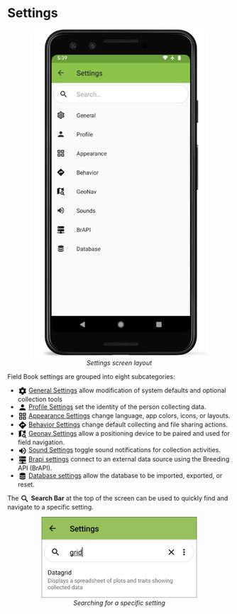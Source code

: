 Settings
========

<figure align="center" class="image">
  <img src="_static/images/settings/settings_framed.png" width="400px"> 
  <figcaption><i>Settings screen layout</i></figcaption> 
</figure>

Field Book settings are grouped into eight subcategories:

-   <a href="settings-general.md"><img style="vertical-align: middle;" src="_static/icons/home/cog.png" width="20px"></a> [General Settings](settings-general.md) allow modification
    of system defaults and optional collection tools
-   <a href="settings-profile.md"><img style="vertical-align: middle;" src="_static/icons/settings/main/account.png" width="20px"></a> [Profile Settings](settings-profile.md) set the identity of the person collecting data.
-   <a href="settings-appearance.md"><img style="vertical-align: middle;" src="_static/icons/settings/appearance/view-grid-outline.png" width="20px"></a> [Appearance Settings](settings-appearance.md) change language,
    app colors, icons, or layouts.
-   <a href="settings-behavior.md"><img style="vertical-align: middle;" src="_static/icons/settings/main/directions.png" width="20px"></a> [Behavior Settings](settings-behavior.md) change default collecting and file sharing actions.
-   <a href="settings-geonav.md"><img style="vertical-align: middle;" src="_static/icons/settings/main/map-search.png" width="20px"></a> [Geonav Settings](settings-geonav.md) allow a positioning device to be paired and used for field navigation.
-  <a href="settings-sounds.md"><img style="vertical-align: middle;" src="_static/icons/settings/main/volume-high.png" width="20px"></a> [Sound Settings](settings-sound.md) toggle sound
    notifications for collection activities.
-   <a href="settings-brapi.md"><img style="vertical-align: middle;" src="_static/icons/settings/main/server-network.png" width="20px"></a> [Brapi settings](settings-brapi.md) connect to an external data source using the Breeding API (BrAPI).
-   <a href="settings-database.md"><img style="vertical-align: middle;" src="_static/icons/settings/main/database.png" width="20px"></a> [Database settings](settings-database.md) allow the database to be imported, exported, or reset.

The <img ref="search" style="vertical-align: middle;" src="_static/icons/collect/magnify.png" width="20px"> **Search Bar** at the top of the screen can be used to quickly find and navigate to a specific setting.

<figure align="center" class="image">
  <img src="_static/images/settings/settings_search_example.png" width="350px"> 
  <figcaption><i>Searching for a specific setting</i></figcaption> 
</figure>
